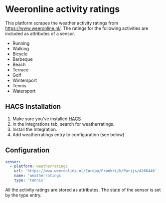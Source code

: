# Weeronline activity ratings
This platform scrapes the weather activity ratings from https://www.weeronline.nl/. The ratings for the following activities are included as attributes of a sensor.
- Running
- Walking
- Bicycle
- Barbeque
- Beach
- Terrace
- Golf
- Wintersport
- Tennis
- Watersport

## HACS Installation
1. Make sure you've installed [HACS](https://hacs.xyz/docs/installation/prerequisites)
2. In the integrations tab, search for weatherratings.
3. Install the Integration.
4. Add weatherratings entry to configuration (see below)


## Configuration
```yaml
sensor:
  - platform: weatherratings
    url: 'https://www.weeronline.nl/Europa/Frankrijk/Parijs/4266446'
    name: 'weatherratings'
    type: 'tennis'
```

All the activity ratings are stored as attributes. The state of the sensor is set by the type entry.
